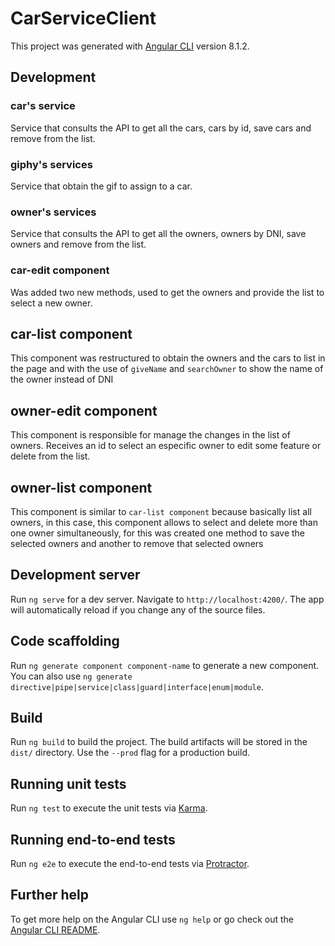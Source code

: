 # CarServiceClient

This project was generated with [Angular CLI](https://github.com/angular/angular-cli) version 8.1.2.

## Development

### car's service

Service that consults the API to get all the cars, cars by id, save cars and remove from the list.

### giphy's services

Service that obtain the gif to assign to a car.

### owner's services

Service that consults the API to get all the owners, owners by DNI, save owners and remove from the list.

### car-edit component

Was added two new methods, used to get the owners and provide the list to select a new owner.

## car-list component

This component was restructured to obtain the owners and the cars to list in the page and with the use of `giveName` and `searchOwner` to show the name of the owner instead of DNI

## owner-edit component

This component is responsible for manage the changes in the list of owners. Receives an id to select an especific owner to edit some feature or delete from the list. 

## owner-list component

This component is similar to `car-list component` because basically list all owners, in this case, this component allows to select and delete more than one owner simultaneously, for this was created one method to save the selected owners and another to remove that selected owners

## Development server

Run `ng serve` for a dev server. Navigate to `http://localhost:4200/`. The app will automatically reload if you change any of the source files.

## Code scaffolding

Run `ng generate component component-name` to generate a new component. You can also use `ng generate directive|pipe|service|class|guard|interface|enum|module`.

## Build

Run `ng build` to build the project. The build artifacts will be stored in the `dist/` directory. Use the `--prod` flag for a production build.

## Running unit tests

Run `ng test` to execute the unit tests via [Karma](https://karma-runner.github.io).

## Running end-to-end tests

Run `ng e2e` to execute the end-to-end tests via [Protractor](http://www.protractortest.org/).

## Further help

To get more help on the Angular CLI use `ng help` or go check out the [Angular CLI README](https://github.com/angular/angular-cli/blob/master/README.md).
